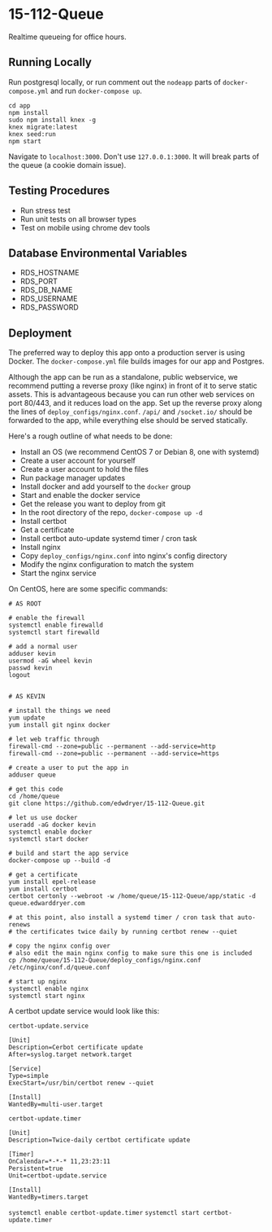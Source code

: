 # 15-112-Queue
Realtime queueing for office hours.

## Running Locally
Run postgresql locally, or run comment out the `nodeapp` parts of `docker-compose.yml` and run `docker-compose up`.
```
cd app
npm install 
sudo npm install knex -g
knex migrate:latest
knex seed:run
npm start
```

Navigate to `localhost:3000`. Don't use `127.0.0.1:3000`. It will break parts of the queue (a cookie domain issue). 

## Testing Procedures
- Run stress test
- Run unit tests on all browser types
- Test on mobile using chrome dev tools

## Database Environmental Variables

- RDS_HOSTNAME 
- RDS_PORT 
- RDS_DB_NAME 
- RDS_USERNAME 
- RDS_PASSWORD 

## Deployment
The preferred way to deploy this app onto a production server is using Docker. The `docker-compose.yml` file builds images for our app and Postgres.

Although the app can be run as a standalone, public webservice, we recommend putting a reverse proxy (like nginx) in front of it to serve static assets. This is advantageous because you can run other web services on port 80/443, and it reduces load on the app. Set up the reverse proxy along the lines of `deploy_configs/nginx.conf`. `/api/` and `/socket.io/` should be forwarded to the app, while everything else should be served statically.

Here's a rough outline of what needs to be done:

 - Install an OS (we recommend CentOS 7 or Debian 8, one with systemd)
 - Create a user account for yourself
 - Create a user account to hold the files
 - Run package manager updates
 - Install docker and add yourself to the `docker` group
 - Start and enable the docker service
 - Get the release you want to deploy from git
 - In the root directory of the repo, `docker-compose up -d`
 - Install certbot
 - Get a certificate
 - Install certbot auto-update systemd timer / cron task
 - Install nginx
 - Copy `deploy_configs/nginx.conf` into nginx's config directory
 - Modify the nginx configuration to match the system
 - Start the nginx service

On CentOS, here are some specific commands:

```
# AS ROOT

# enable the firewall
systemctl enable firewalld
systemctl start firewalld

# add a normal user
adduser kevin
usermod -aG wheel kevin
passwd kevin
logout


# AS KEVIN

# install the things we need
yum update
yum install git nginx docker

# let web traffic through
firewall-cmd --zone=public --permanent --add-service=http
firewall-cmd --zone=public --permanent --add-service=https

# create a user to put the app in
adduser queue

# get this code
cd /home/queue
git clone https://github.com/edwdryer/15-112-Queue.git

# let us use docker
useradd -aG docker kevin
systemctl enable docker
systemctl start docker

# build and start the app service
docker-compose up --build -d

# get a certificate
yum install epel-release
yum install certbot
certbot certonly --webroot -w /home/queue/15-112-Queue/app/static -d queue.edwarddryer.com

# at this point, also install a systemd timer / cron task that auto-renews
# the certificates twice daily by running certbot renew --quiet

# copy the nginx config over
# also edit the main nginx config to make sure this one is included
cp /home/queue/15-112-Queue/deploy_configs/nginx.conf /etc/nginx/conf.d/queue.conf

# start up nginx
systemctl enable nginx
systemctl start nginx
```

A certbot update service would look like this:

`certbot-update.service`

    [Unit]
    Description=Cerbot certificate update
    After=syslog.target network.target

    [Service]
    Type=simple
    ExecStart=/usr/bin/certbot renew --quiet

    [Install]
    WantedBy=multi-user.target

`certbot-update.timer`

    [Unit]
    Description=Twice-daily certbot certificate update

    [Timer]
    OnCalendar=*-*-* 11,23:23:11
    Persistent=true
    Unit=certbot-update.service

    [Install]
    WantedBy=timers.target

`systemctl enable certbot-update.timer`
`systemctl start certbot-update.timer`
